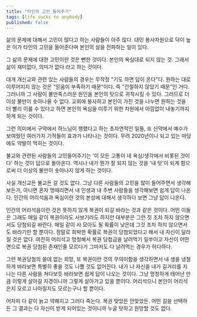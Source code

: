 ```yaml
---
title: "타인의 고민 들어주기"
tags: [life sucks to anybody]
published: false
---
```


삶의 문제에 대해서 고민이 많다고 하는 사람들이 아주 많다. 대민 봉사차원으로 덕이 높은 이가 타인의 고민을 들어준다며 본인의 설을 전파하는 일이 있다. 

그 삶의 문제에 대한 고민이란 것은 뻔한 것이다. 본인의 욕심대로 되지 않는 것. 그래서 삶이 재미없다, 의미가 없다 라고 하는 것이다. 

대개 개신교와 관련 있는 사람들의 경우는 무작정 "기도 하면 답이 온다"다. 원하는 대로 이루어지지 않는 것은 "믿음이 부족하기 때문"이다. 즉 "간절하지 않았기 때문"인 거다. 그러니까 그 사람이 불만족스러운 원인을 본인의 탓으로 귀착시킬 수 있다. 그러므로 더 이상 불만이 솟아나올 수 없다. 교회에 봉사하고 본인이 가진 것을 나누면 원하는 것을 더 빨리 이룰 수 있다고 하면 본인의 욕심을 이루기 위한 차원에서 아낌없이 내놓기까지 하게 되는 것이다.

그런 의미에서 구약에서 하느님이 행했다고 하는 초자연적인 일들, 또 신약에서 예수가 보여줬던 여러가지 기적들이 효과가 나타나는 것이다. 무려 2020년이나 되고 있는 마당에도 약발이 먹히는 것이다. 

불교와 관련된 사람들의 고민들어주기는 '이 모든 고통이 네 욕심/생각에서 비롯된 것이다' 하는 것이 답으로 돌아온다. 역시나 내가 뭔가 잘 되지 않는 것을 '내 탓'이 되게 함으로써 더 이상의 불만이 솟아나지 않게 하는 것이다. 

사실 개신교든 불교든 갈 것도 없다. 그냥 다른 사람들의 고민을 많이 들어주면서 생각해보든가, 아니면 혼자 멍때리면서 내 인생과 내 주변 사람들을 생각해보면 쉽게 답이 나온다. 인간의 어리석음과 욕심이란 것의 본성에 대해서 생각하다 보면 그냥 답이 나온다. 

인간의 어리석음이란 것은 뜻하지 않게 복권이 되길 바라는 것과 같은 것이다. 어떤 이들은 그래도 매일 같이 복권이라도 사보기라도 하지만 대부분은 그런 짓 조차 하지 않으면서도 당첨되길 바란다. 매일 같이 사 모아도 될 확률이 낮은데 그것 조차 하지 않으면서도 바라기만 할 뿐이다. 정말로 희박한 확률로 복권이 당첨되었다고 해서 내 자신이 달라질 것은 없다. 여전히 어리석고 멍청해서 복권 당첨금을 날려먹기 일쑤이고 자신이 어떤 면으로 복권 당첨된 존재인줄 모르다가 그마저도 다 날려먹는 경우가 허다하다. 

그런 복권당첨의 쓸데 없는 희망, 또 복권이란 것의 무의미함을 생각하면서 내 생을 냉철하게 바라보면 특별히 좋을 것도 나쁠 것도 없어진다. 내가 나 자신을 내가 길거리를 지나는 다른 사람을 쳐다보듯 바라보면 쉽게 답이 나오는 것이다. 그냥 멍청하게 태어난 만큼 이렇게 살아갈 지경이니까 그렇게 살아가고 있을 뿐이다. 어리석으니 본인이 어리석은지 모르고 나아질지도 모르는구나 할 뿐이다. 

어차피 다 같이 늙고 약해지고 그러다 죽는다. 복권 맞았든 안맞았든. 어떤 길을 선택하든 그 결과는 다 자신이 받게 되어있는 것이니까 누굴 탓하고 원망할 것도 없다. 